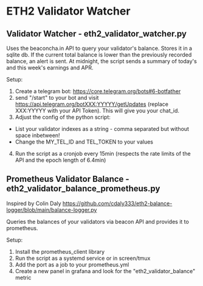 # ETH2 Validator Watcher

## Validator Watcher - eth2_validator_watcher.py

Uses the beaconcha.in API to query your validator's balance. Stores it in a sqlite db.
If the current total balance is lower than the previously recorded balance, an alert is sent.
At midnight, the script sends a summary of today's and this week's earnings and APR.

Setup:
1) Create a telegram bot: https://core.telegram.org/bots#6-botfather
2) send "/start" to your bot and visit https://api.telegram.org/botXXX:YYYYY/getUpdates (replace XXX:YYYYY with your API Token). This will give you your chat_id.
3) Adjust the config of the python script:
  - List your validator indexes as a string - comma separated but without space inbetween!
  - Change the MY_TEL_ID and TEL_TOKEN to your values
4) Run the script as a cronjob every 15min (respects the rate limits of the API and the epoch length of 6.4min)

## Prometheus Validator Balance - eth2_validator_balance_prometheus.py

Inspired by Colin Daly https://github.com/cdaly333/eth2-balance-logger/blob/main/balance-logger.py

Queries the balances of your validators via beacon API and provides it to prometheus.

Setup:
1) Install the prometheus_client library
2) Run the script as a systemd service or in screen/tmux
3) Add the port as a job to your prometheus.yml
4) Create a new panel in grafana and look for the "eth2_validator_balance" metric
